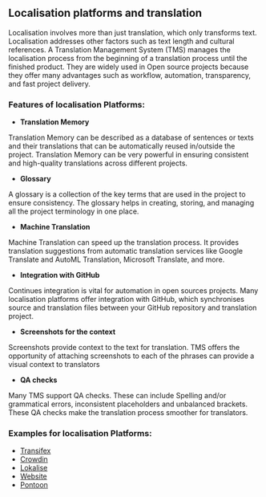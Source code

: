 ## Localisation platforms and translation

Localisation involves more than just translation, which only transforms text. Localisation addresses other factors such as text length and cultural references.  A Translation Management System (TMS) manages the localisation process from the beginning of a translation process until the finished product. They are widely used in Open source projects because they offer many advantages such as workflow,  automation, transparency, and fast project delivery.

### Features of localisation Platforms:

- **Translation Memory**

Translation Memory can be described as a database of sentences or texts and their translations that can be automatically reused in/outside the project. Translation Memory can be very powerful in ensuring consistent and high-quality translations across different projects.
- **Glossary**

A glossary is a collection of the key terms that are used in the project to ensure consistency. The glossary helps in creating, storing, and managing all the project terminology in one place.
- **Machine Translation**

Machine Translation can speed up the translation process. It provides translation suggestions from automatic translation services like Google Translate and AutoML Translation, Microsoft Translate, and more. 
- **Integration with GitHub**

Continues integration is vital for automation in open sources projects. Many localisation platforms offer integration with GitHub, which synchronises source and translation files between your GitHub repository and translation project.
- **Screenshots for the context**

Screenshots provide context to the text for translation. TMS offers the opportunity of attaching screenshots to each of the phrases can provide a visual context to translators
- **QA checks**

Many TMS support QA checks. These can include Spelling and/or grammatical errors, inconsistent placeholders and unbalanced brackets. These QA checks make the translation process smoother for translators.


### Examples for localisation Platforms:

- [Transifex](https://www.transifex.com/)
- [Crowdin]()
- [Lokalise]()
- [Website]()
- [Pontoon]()
